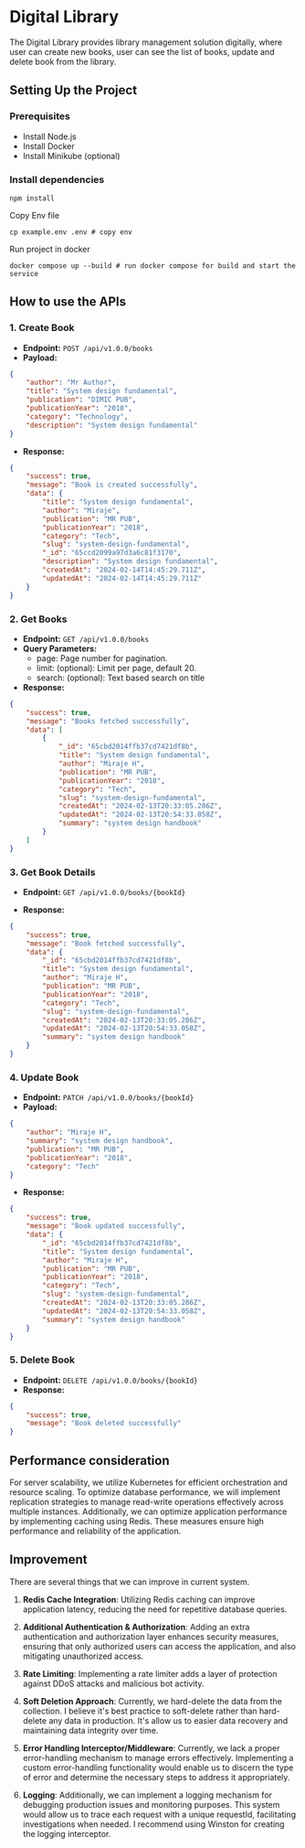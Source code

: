 # Digital Library

The Digital Library provides library management solution digitally, where user can create new books,
user can see the list of books, update and delete book from the library.

## Setting Up the Project

### Prerequisites

-   Install Node.js
-   Install Docker
-   Install Minikube (optional)

### Install dependencies

```shell
npm install
```

Copy Env file

```shell
cp example.env .env # copy env
```

Run project in docker

```shell
docker compose up --build # run docker compose for build and start the service
```

## How to use the APIs

### 1. Create Book

-   **Endpoint:** `POST /api/v1.0.0/books`
-   **Payload:**

```json
{
    "author": "Mr Author",
    "title": "System design fundamental",
    "publication": "DIMIC PUB",
    "publicationYear": "2018",
    "category": "Technology",
    "description": "System design fundamental"
}
```

-   **Response:**

```json
{
    "success": true,
    "message": "Book is created successfully",
    "data": {
        "title": "System design fundamental",
        "author": "Miraje",
        "publication": "MR PUB",
        "publicationYear": "2018",
        "category": "Tech",
        "slug": "system-design-fundamental",
        "_id": "65ccd2099a97d3a6c81f3170",
        "description": "System design fundamental",
        "createdAt": "2024-02-14T14:45:29.711Z",
        "updatedAt": "2024-02-14T14:45:29.711Z"
    }
}
```

### 2. Get Books

-   **Endpoint:** `GET /api/v1.0.0/books`
-   **Query Parameters:**
    -   page: Page number for pagination.
    -   limit: (optional): Limit per page, default 20.
    -   search: (optional): Text based search on title
-   **Response:**

```json
{
    "success": true,
    "message": "Books fetched successfully",
    "data": [
        {
            "_id": "65cbd2014ffb37cd7421df8b",
            "title": "System design fundamental",
            "author": "Miraje H",
            "publication": "MR PUB",
            "publicationYear": "2018",
            "category": "Tech",
            "slug": "system-design-fundamental",
            "createdAt": "2024-02-13T20:33:05.286Z",
            "updatedAt": "2024-02-13T20:54:33.058Z",
            "summary": "system design handbook"
        }
    ]
}
```

### 3. Get Book Details

-   **Endpoint:** `GET /api/v1.0.0/books/{bookId}`

-   **Response:**

```json
{
    "success": true,
    "message": "Book fetched successfully",
    "data": {
        "_id": "65cbd2014ffb37cd7421df8b",
        "title": "System design fundamental",
        "author": "Miraje H",
        "publication": "MR PUB",
        "publicationYear": "2018",
        "category": "Tech",
        "slug": "system-design-fundamental",
        "createdAt": "2024-02-13T20:33:05.286Z",
        "updatedAt": "2024-02-13T20:54:33.058Z",
        "summary": "system design handbook"
    }
}
```

### 4. Update Book

-   **Endpoint:** `PATCH /api/v1.0.0/books/{bookId}`
-   **Payload:**

```json
{
    "author": "Miraje H",
    "summary": "system design handbook",
    "publication": "MR PUB",
    "publicationYear": "2018",
    "category": "Tech"
}
```

-   **Response:**

```json
{
    "success": true,
    "message": "Book updated successfully",
    "data": {
        "_id": "65cbd2014ffb37cd7421df8b",
        "title": "System design fundamental",
        "author": "Miraje H",
        "publication": "MR PUB",
        "publicationYear": "2018",
        "category": "Tech",
        "slug": "system-design-fundamental",
        "createdAt": "2024-02-13T20:33:05.286Z",
        "updatedAt": "2024-02-13T20:54:33.058Z",
        "summary": "system design handbook"
    }
}
```

### 5. Delete Book

-   **Endpoint:** `DELETE /api/v1.0.0/books/{bookId}`
-   **Response:**

```json
{
    "success": true,
    "message": "Book deleted successfully"
}
```

## Performance consideration

For server scalability, we utilize Kubernetes for efficient orchestration and resource scaling. To
optimize database performance, we will implement replication strategies to manage read-write
operations effectively across multiple instances. Additionally, we can optimize application
performance by implementing caching using Redis. These measures ensure high performance and
reliability of the application.

## Improvement

There are several things that we can improve in current system.

1. **Redis Cache Integration**: Utilizing Redis caching can improve application latency, reducing
   the need for repetitive database queries.

2. **Additional Authentication & Authorization**: Adding an extra authentication and authorization
   layer enhances security measures, ensuring that only authorized users can access the application,
   and also mitigating unauthorized access.

3. **Rate Limiting**: Implementing a rate limiter adds a layer of protection against DDoS attacks
   and malicious bot activity.

4. **Soft Deletion Approach**: Currently, we hard-delete the data from the collection. I believe
   it's best practice to soft-delete rather than hard-delete any data in production. It's allow us
   to easier data recovery and maintaining data integrity over time.

5. **Error Handling Interceptor/Middleware**: Currently, we lack a proper error-handling mechanism
   to manage errors effectively. Implementing a custom error-handling functionality would enable us
   to discern the type of error and determine the necessary steps to address it appropriately.

6. **Logging**: Additionally, we can implement a logging mechanism for debugging
   production issues and monitoring purposes. This system would allow us to trace each request with a unique requestId,
   facilitating investigations when needed. I recommend using Winston for creating the logging
   interceptor.
